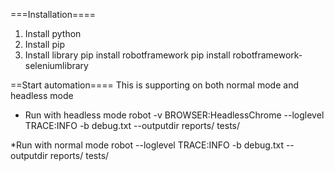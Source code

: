 ===Installation====
1. Install python
2. Install pip
3. Install library
	pip install robotframework
	pip install robotframework-seleniumlibrary


==Start automation====
This is supporting on both normal mode and headless mode

* Run with headless mode
	robot -v BROWSER:HeadlessChrome --loglevel TRACE:INFO -b debug.txt --outputdir reports/ tests/

*Run with normal mode
	robot --loglevel TRACE:INFO -b debug.txt --outputdir reports/ tests/
